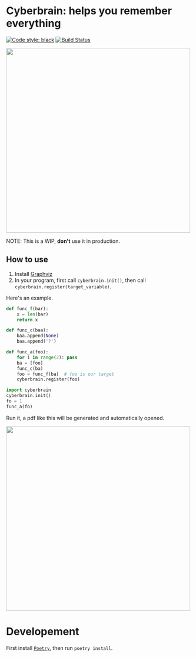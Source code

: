 # Cyberbrain: helps you remember everything

<a href="https://github.com/ambv/black"><img alt="Code style: black" src="https://img.shields.io/badge/code%20style-black-000000.svg"></a>
[![Build Status](https://dev.azure.com/laike9m/laike9m/_apis/build/status/laike9m.Cyberbrain?branchName=master)](https://dev.azure.com/laike9m/laike9m/_build/latest?definitionId=1&branchName=master)

<img width="500px" src="https://ae01.alicdn.com/kf/H8409631752a24540927419d7fb445196g.jpg">

NOTE: This is a WIP, **don't** use it in production.

## How to use
1. Install [Graphviz](https://www.graphviz.org/download/)
2. In your program, first call `cyberbrain.init()`, then call `cyberbrain.register(target_variable)`.

Here's an example.

```python
def func_f(bar):
    x = len(bar)
    return x

def func_c(baa):
    baa.append(None)
    baa.append('?')

def func_a(foo):
    for i in range(2): pass
    ba = [foo]
    func_c(ba)
    foo = func_f(ba)  # foo is our target
    cyberbrain.register(foo)

import cyberbrain
cyberbrain.init()
fo = 1
func_a(fo)
```

Run it, a pdf like this will be generated and automatically opened.

<img width="500px" src="https://ae01.alicdn.com/kf/H54eb1ca260244f1ebc1a0035fa1e28edj.jpg">

# Developement
First install [`Poetry`](https://github.com/sdispater/poetry), then run `poetry install`.
